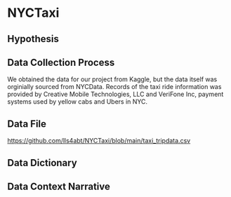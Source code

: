 # NYCTaxi

## Hypothesis

## Data Collection Process

We obtained the data for our project from Kaggle, but the data itself was orginially sourced from NYCData. Records of the taxi ride information was provided by Creative Mobile Technologies, LLC and VeriFone Inc, payment systems used by yellow cabs and Ubers in NYC.

## Data File
https://github.com/lls4abt/NYCTaxi/blob/main/taxi_tripdata.csv

## Data Dictionary


## Data Context Narrative
